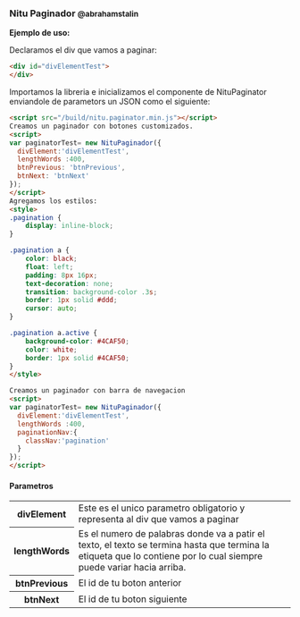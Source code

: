 <h3>Nitu Paginador <small>@abrahamstalin</small></h3>

<strong>Ejemplo de uso:</strong>


<p>Declaramos el div que vamos a paginar:</p>

```html
<div id="divElementTest">
</div>
```
<p>Importamos la libreria e inicializamos el componente de NituPaginator enviandole de parametors un JSON
como el siguiente:</p>

```html
<script src="/build/nitu.paginator.min.js"></script>
Creamos un paginador con botones customizados.
<script>
var paginatorTest= new NituPaginador({
  divElement:'divElementTest',
  lengthWords :400,
  btnPrevious: 'btnPrevious',
  btnNext: 'btnNext'
});
</script>
Agregamos los estilos:
<style>
.pagination {
    display: inline-block;
}

.pagination a {
    color: black;
    float: left;
    padding: 8px 16px;
    text-decoration: none;
    transition: background-color .3s;
    border: 1px solid #ddd;
    cursor: auto;
}

.pagination a.active {
    background-color: #4CAF50;
    color: white;
    border: 1px solid #4CAF50;
}
</style>

Creamos un paginador con barra de navegacion
<script>
var paginatorTest= new NituPaginador({
  divElement:'divElementTest',
  lengthWords :400,
  paginationNav:{
    classNav:'pagination'
  }
});
</script>
```

<h4>Parametros </h4>
<table>
<tr>
  <th>divElement</th>
  <td>Este es el unico parametro obligatorio y representa al div que vamos a paginar</td>
</tr>
<tr>
  <th>lengthWords</th>
  <td>Es el numero de palabras donde va a patir el texto, el texto se termina hasta que termina la etiqueta que lo contiene por lo cual siempre puede variar hacia arriba.</td>
</tr>
<tr>
  <th>btnPrevious</th>
  <td>El id de tu boton anterior</td>
</tr>
<tr>
  <th>btnNext</th>
  <td>El id de tu boton siguiente</td>
</tr>
</table>
